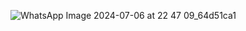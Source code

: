 ![WhatsApp Image 2024-07-06 at 22 47 09_64d51ca1](https://github.com/STYAVANI/UAS-Citra/assets/169574677/7e4f8496-2e96-44a5-a55b-104eb0df48d8)
